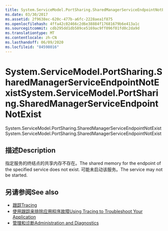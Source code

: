 ```yaml
---
title: System.ServiceModel.PortSharing.SharedManagerServiceEndpointNotExist
ms.date: 03/30/2017
ms.assetid: 2f9638ec-620c-477b-a6fc-2228aea1f875
ms.openlocfilehash: 4ffa42c02466c2d6e38884f17681679b6e413a1c
ms.sourcegitcommit: cdb295dd1db589ce5169ac9ff096f01fd0c2da9d
ms.translationtype: MT
ms.contentlocale: zh-CN
ms.lasthandoff: 06/09/2020
ms.locfileid: "84598016"
---
```

# <a name="systemservicemodelportsharingsharedmanagerserviceendpointnotexist"></a><span data-ttu-id="688ab-102">System.ServiceModel.PortSharing.SharedManagerServiceEndpointNotExist</span><span class="sxs-lookup"><span data-stu-id="688ab-102">System.ServiceModel.PortSharing.SharedManagerServiceEndpointNotExist</span></span>
<span data-ttu-id="688ab-103">System.ServiceModel.PortSharing.SharedManagerServiceEndpointNotExist</span><span class="sxs-lookup"><span data-stu-id="688ab-103">System.ServiceModel.PortSharing.SharedManagerServiceEndpointNotExist</span></span>  
  
## <a name="description"></a><span data-ttu-id="688ab-104">描述</span><span class="sxs-lookup"><span data-stu-id="688ab-104">Description</span></span>  
 <span data-ttu-id="688ab-105">指定服务的终结点的共享内存不存在。</span><span class="sxs-lookup"><span data-stu-id="688ab-105">The shared memory for the endpoint of the specified service does not exist.</span></span> <span data-ttu-id="688ab-106">可能未启动该服务。</span><span class="sxs-lookup"><span data-stu-id="688ab-106">The service may not be started.</span></span>  
  
## <a name="see-also"></a><span data-ttu-id="688ab-107">另请参阅</span><span class="sxs-lookup"><span data-stu-id="688ab-107">See also</span></span>

- [<span data-ttu-id="688ab-108">跟踪</span><span class="sxs-lookup"><span data-stu-id="688ab-108">Tracing</span></span>](index.md)
- [<span data-ttu-id="688ab-109">使用跟踪来排除应用程序故障</span><span class="sxs-lookup"><span data-stu-id="688ab-109">Using Tracing to Troubleshoot Your Application</span></span>](using-tracing-to-troubleshoot-your-application.md)
- [<span data-ttu-id="688ab-110">管理和诊断</span><span class="sxs-lookup"><span data-stu-id="688ab-110">Administration and Diagnostics</span></span>](../index.md)

